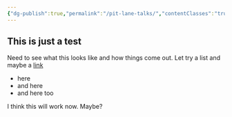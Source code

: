 ```yaml
---
{"dg-publish":true,"permalink":"/pit-lane-talks/","contentClasses":"true","tags":["gardenEntry"],"dgHomeLink":"true","dgShowFileTree":"true","dgEnableSearch":"true","dgShowToc":"true"}
---
```


## This is just a test

Need to see what this looks like and how things come out.
Let try a list and maybe a [link](www.google.ca)
- here
- and here
- and here too


I think this will work now. Maybe?